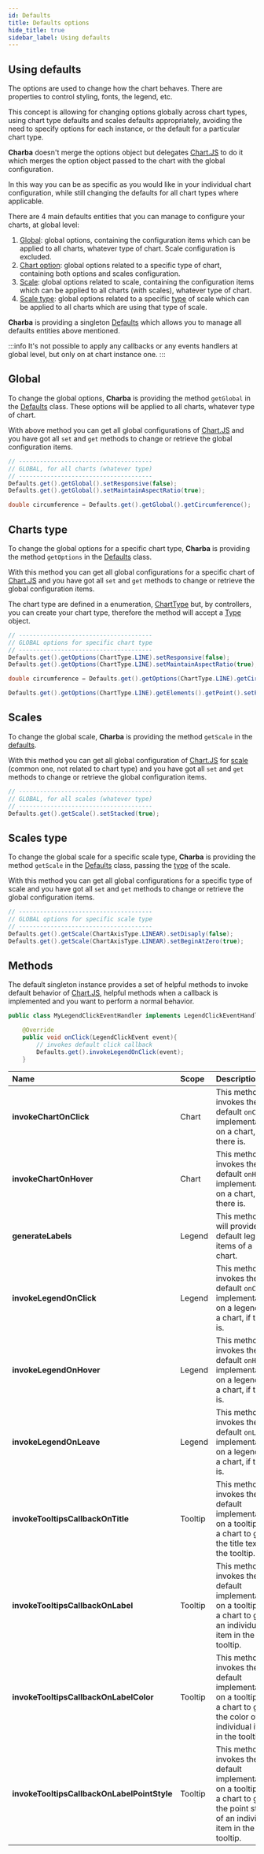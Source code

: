 ```yaml
---
id: Defaults
title: Defaults options
hide_title: true
sidebar_label: Using defaults
---
```

## Using defaults

The options are used to change how the chart behaves. There are properties to control styling, fonts, the legend, etc.

This concept is allowing for changing options globally across chart types, using chart type defaults and scales defaults appropriately, avoiding the need to specify options for each instance, or the default for a particular chart type.

**Charba** doesn't merge the options object but delegates [Chart.JS](http://www.chartjs.org/) to do it which merges the option object passed to the chart with the global configuration.

In this way you can be as specific as you would like in your individual chart configuration, while still changing the defaults for all chart types where applicable. 

There are 4 main defaults entities that you can manage to configure your charts, at global level:
  
  1. [Global](#global): global options, containing the configuration items which can be applied to all charts, whatever type of chart. Scale configuration is excluded.
  1. [Chart option](#charts-type): global options related to a specific type of chart, containing both options and scales configuration.
  1. [Scale](#scales): global options related to scale, containing the configuration items which can be applied to all charts (with scales), whatever type of chart.
  1. [Scale type](#scales-type): global options related to a specific [type](https://pepstock-org.github.io/Charba/6.5/org/pepstock/charba/client/configuration/AxisType.htmll) of scale which can be applied to all charts which are using that type of scale.

**Charba** is providing a singleton [Defaults](https://pepstock-org.github.io/Charba/6.5/org/pepstock/charba/client/Defaults.html) which allows you to manage all defaults entities above mentioned.

:::info
It's not possible to apply any callbacks or any events handlers at global level, but only on at chart instance one.
:::

## Global

To change the global options, **Charba** is providing the method `getGlobal` in the [Defaults](https://pepstock-org.github.io/Charba/6.5/org/pepstock/charba/client/Defaults.html) class. These options will be applied to all charts, whatever type of chart.

With above method you can get all global configurations of [Chart.JS](http://www.chartjs.org/) and you have got all `set` and `get` methods to change or retrieve the global configuration items.

```java
// --------------------------------------
// GLOBAL, for all charts (whatever type)
// --------------------------------------
Defaults.get().getGlobal().setResponsive(false);
Defaults.get().getGlobal().setMaintainAspectRatio(true);

double circumference = Defaults.get().getGlobal().getCircumference();
```

## Charts type

To change the global options for a specific chart type, **Charba** is providing the method `getOptions` in the [Defaults](https://pepstock-org.github.io/Charba/6.5/org/pepstock/charba/client/Defaults.html) class.

With this method you can get all global configurations for a specific chart of [Chart.JS](http://www.chartjs.org/) and you have got all `set` and `get` methods to change or retrieve the global configuration items.

The chart type are defined in a enumeration, [ChartType](https://pepstock-org.github.io/Charba/6.5/org/pepstock/charba/client/ChartType.html) but, by controllers, you can create your chart type, therefore the method will accept a [Type](https://pepstock-org.github.io/Charba/6.5/org/pepstock/charba/client/Type.html) object.

```java
// --------------------------------------
// GLOBAL options for specific chart type
// --------------------------------------
Defaults.get().getOptions(ChartType.LINE).setResponsive(false);
Defaults.get().getOptions(ChartType.LINE).setMaintainAspectRatio(true);

double circumference = Defaults.get().getOptions(ChartType.LINE).getCircumference();

Defaults.get().getOptions(ChartType.LINE).getElements().getPoint().setPointStyle(PointStyle.RECT);
```

## Scales

To change the global scale, **Charba** is providing the method `getScale` in the [defaults](https://pepstock-org.github.io/Charba/6.5/org/pepstock/charba/client/Defaults.html).

With this method you can get all global configuration of [Chart.JS](http://www.chartjs.org/) for [scale](https://pepstock-org.github.io/Charba/6.5/org/pepstock/charba/client/GlobalScale.html) (common one, not related to chart type) and you have got all `set` and `get` methods to change or retrieve the global configuration items.

```java
// --------------------------------------
// GLOBAL, for all scales (whatever type)
// --------------------------------------
Defaults.get().getScale().setStacked(true);
```

## Scales type

To change the global scale for a specific scale type, **Charba** is providing the method `getScale` in the [Defaults](https://pepstock-org.github.io/Charba/6.5/org/pepstock/charba/client/Defaults.html) class, passing the [type](https://pepstock-org.github.io/Charba/6.5/org/pepstock/charba/client/configuration/AxisType.html) of the scale.

With this method you can get all global configurations for a specific type of scale and you have got all `set` and `get` methods to change or retrieve the global configuration items.

```java
// --------------------------------------
// GLOBAL options for specific scale type
// --------------------------------------
Defaults.get().getScale(ChartAxisType.LINEAR).setDisaply(false);
Defaults.get().getScale(ChartAxisType.LINEAR).setBeginAtZero(true);
```

## Methods

The default singleton instance provides a set of helpful methods to invoke default behavior of [Chart.JS](http://www.chartjs.org/), helpful methods when a callback is implemented and you want to perform a normal behavior.


```java
public class MyLegendClickEventHandler implements LegendClickEventHandler {

	@Override
	public void onClick(LegendClickEvent event){
		// invokes default click callback
		Defaults.get().invokeLegendOnClick(event);
	}
```

| Name | Scope | Description
| :- | :- | :-  
| **invokeChartOnClick** | Chart | This method invokes the default `onClick` implementation on a chart, if there is.
| **invokeChartOnHover** | Chart | This method invokes the default `onHover` implementation on a chart, if there is.
| **generateLabels** | Legend | This method will provide the default legend items of a chart.
| **invokeLegendOnClick** | Legend | This method invokes the default `onClick` implementation on a legend of a chart, if there is.
| **invokeLegendOnHover** | Legend | This method invokes the default `onHover` implementation on a legend of a chart, if there is.
| **invokeLegendOnLeave** | Legend | This method invokes the default `onLeave` implementation on a legend of a chart, if there is.
| **invokeTooltipsCallbackOnTitle** | Tooltip | This method invokes the default implementation on a tooltip of a chart to get the title text of the tooltip.
| **invokeTooltipsCallbackOnLabel** | Tooltip | This method invokes the default implementation on a tooltip of a chart to get an individual item in the tooltip.
| **invokeTooltipsCallbackOnLabelColor** | Tooltip | This method invokes the default implementation on a tooltip of a chart to get the color of an individual item in the tooltip.
| **invokeTooltipsCallbackOnLabelPointStyle** | Tooltip | This method invokes the default implementation on a tooltip of a chart to get the point style of an individual item in the tooltip.
